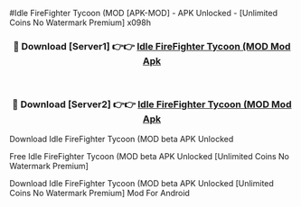 #Idle FireFighter Tycoon (MOD [APK-MOD] - APK Unlocked - [Unlimited Coins No Watermark Premium] x098h



<div align="center">

<h3>🔴 Download [Server1] 👉👉 <a href="https://momento.my/?title=Idle_FireFighter_Tycoon_(MOD">Idle FireFighter Tycoon (MOD Mod Apk</a></h3><br>

<h3>🔴 Download [Server2] 👉👉 <a href="https://momento.my/?title=Idle_FireFighter_Tycoon_(MOD">Idle FireFighter Tycoon (MOD Mod Apk</a></h3>
</div>



Download Idle FireFighter Tycoon (MOD beta APK Unlocked

Free Idle FireFighter Tycoon (MOD beta APK Unlocked [Unlimited Coins No Watermark Premium]

Download Idle FireFighter Tycoon (MOD beta APK Unlocked [Unlimited Coins No Watermark Premium] Mod For Android
